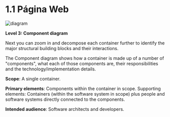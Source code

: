 # 1.1 Página Web

![diagram](https://www.plantuml.com/plantuml/svg/0/hLIzRjim4DuD-1skdcn4ZPTCdUAeRdxW94Rj8EXadAcpGe2w4tYKqwBemnGPWZv0bguU-be59JkrqnXTEWay7h_xVYWUQq0VgiArMsyi6rTb17SXbFgkt_TuVvZRS5VDAoLlX0DnE3HIz37p5ddfghBgfqTlnmuvt5oE-Wu3QUYdHxDKYb8uzfSrUBir6dowlfdERi-dPxFHy7HuzRxRY_LKEA1byhCJgJX3_wLxJ_C4EkFLzzmomYtDExslxHO0m3DirqbkUQih8nZ5KYU1pjdqSWG7a4ucS00NayvhRRsNW3bvOcDnx4a3Pk99TyzjRUmPShg6W47fPOchnzM3933yR5obgmS1WXDaMn07YO3b5k1UEgcpnA7XWh-UrbmsrVz3n6pGNc6X0INPjY6MLW-oP_8vByGNSU8JAH0CDM2m6gn11PMv9n3WrOzSZ9K4Z1Hn-RCWBxfD9TbKNnWLbqf-QLUFaa3kSM5DSz8JPuqa1HHmmhb09X2eAENmRsbLi6utu5HuOVFAhzd_uoQLw14sANb01RDxFcwYrSX1hGOgSArtYKuy69bxp295tL9TaZV4eKBNQ0h4TNfGaaEW8bg1G431r9g-xVn2NInjqXcCpo53mD9PqsGVUL_W4kFtWtWcGv7mec9ZXT7P3BF6MrcG3-YVFQwBmIDhAJvGdGQgOaus9aP0RAGWpb2XMugFjiGsqNsfzQ16KN7Ms3YAL4d_3EnkpEZL0jkjZ-IQ5o6AWywDOfFCTDo_c5nVnQPZugn-Pdu3)

**Level 3: Component diagram**

Next you can zoom in and decompose each container further to identify the major structural building blocks and their interactions.

The Component diagram shows how a container is made up of a number of "components", what each of those components are, their responsibilities and the technology/implementation details.

**Scope**: A single container.

**Primary elements**: Components within the container in scope.
Supporting elements: Containers (within the software system in scope) plus people and software systems directly connected to the components.

**Intended audience**: Software architects and developers.